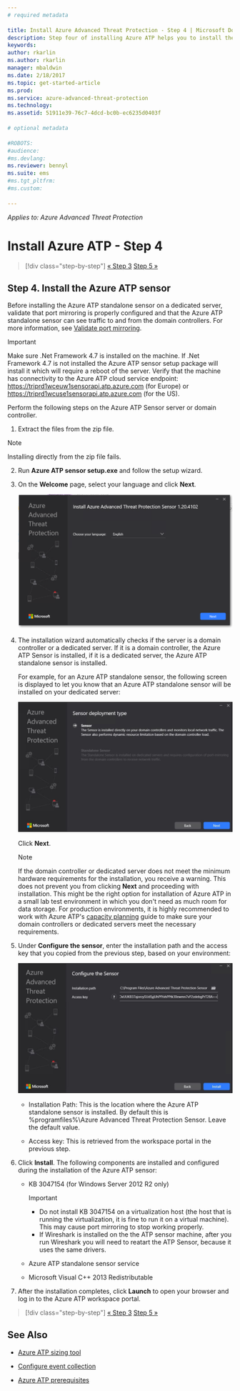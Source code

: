 ```yaml
---
# required metadata

title: Install Azure Advanced Threat Protection - Step 4 | Microsoft Docs
description: Step four of installing Azure ATP helps you to install the Azure ATP standalone sensor.
keywords:
author: rkarlin
ms.author: rkarlin
manager: mbaldwin
ms.date: 2/18/2017
ms.topic: get-started-article
ms.prod:
ms.service: azure-advanced-threat-protection
ms.technology:
ms.assetid: 51911e39-76c7-4dcd-bc0b-ec6235d0403f

# optional metadata

#ROBOTS:
#audience:
#ms.devlang:
ms.reviewer: bennyl
ms.suite: ems
#ms.tgt_pltfrm:
#ms.custom:

---
```


*Applies to: Azure Advanced Threat Protection*



# Install Azure ATP - Step 4

>[!div class="step-by-step"]
[« Step 3](install-atp-step3.md)
[Step 5 »](install-atp-step5.md)

## Step 4. Install the Azure ATP sensor

Before installing the Azure ATP standalone sensor on a dedicated server, validate that port mirroring is properly configured and that the Azure ATP standalone sensor can see traffic to and from the domain controllers. For more information, see [Validate port mirroring](validate-port-mirroring.md).


> [!IMPORTANT]
>Make sure .Net Framework 4.7 is installed on the machine. If .Net Framework 4.7 is not installed the Azure ATP sensor setup package will install it which will require a reboot of the server. Verify that the machine has connectivity to the Azure ATP cloud service endpoint: https://triprd1wceuw1sensorapi.atp.azure.com (for Europe) or https://triprd1wcuse1sensorapi.atp.azure.com (for the US).

Perform the following steps on the Azure ATP Sensor server or domain controller.

1.  Extract the files from the zip file. 
> [!NOTE] 
> Installing directly from the zip file fails.

2.  Run **Azure ATP sensor setup.exe** and follow the setup wizard.

3.  On the **Welcome** page, select your language and click **Next**.

     ![Azure ATP standalone sensor installation language](media/sensor-install-language.png)


4.  The installation wizard automatically checks if the server is a domain controller or a dedicated server. If it is a domain controller, the Azure ATP Sensor is installed, if it is a dedicated server, the Azure ATP standalone sensor is installed. 
    
    For example, for an Azure ATP standalone sensor, the following screen is displayed to let you know that an Azure ATP standalone sensor will be installed on your dedicated server:
    
    ![Azure ATP standalone sensor installation](media/sensor-install-deployment-type.png)

    Click **Next**.

    > [!NOTE] 
    > If the domain controller or dedicated server does not meet the minimum hardware requirements for the installation, you receive a warning. This does not prevent you from clicking **Next** and proceeding with installation. This might be the right option for installation of Azure ATP in a small lab test environment in which you don't need as much room for data storage. For production environments, it is highly recommended to work with Azure ATP's [capacity planning](atp-capacity-planning.md) guide to make sure your domain controllers or dedicated servers meet the necessary requirements.

4.  Under **Configure the sensor**, enter the installation path and the access key that you copied from the previous step, based on your environment:

    ![Azure ATP standalone sensor configuration image](media/sensor-install-config.png)

      - Installation Path: This is the location where the Azure ATP standalone sensor is installed. By default this is  %programfiles%\Azure Advanced Threat Protection Sensor. Leave the default value.

      - Access key: This is retrieved from the workspace portal in the previous step.
    
5. Click **Install**. The following components are installed and configured during the installation of the Azure ATP sensor:

    -   KB 3047154 (for Windows Server 2012 R2 only)

        > [!IMPORTANT]
        > -   Do not install KB 3047154 on a virtualization host (the host that is running the virtualization, it is fine to run it on a virtual machine). This may cause port mirroring to stop working properly. 
        > -   If Wireshark is installed on the the ATP sensor machine, after you run Wireshark you will need to reatart the ATP Sensor, because it uses the same drivers.

    -   Azure ATP standalone sensor service
    -   Microsoft Visual C++ 2013 Redistributable

5.  After the installation completes, click **Launch** to open your browser and log in to the Azure ATP workspace portal.


>[!div class="step-by-step"]
[« Step 3](install-atp-step3.md)
[Step 5 »](install-atp-step5.md)


## See Also

- [Azure ATP sizing tool](http://aka.ms/trisizingtool)

- [Configure event collection](configure-event-collection.md)

- [Azure ATP prerequisites](atp-prerequisites.md)

